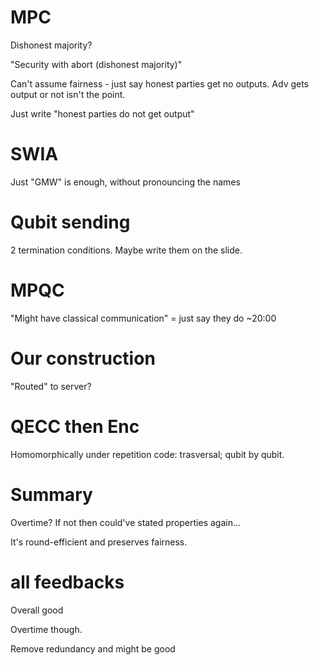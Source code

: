 # MPC

Dishonest majority?

"Security with abort (dishonest majority)"

Can't assume fairness - just say honest parties get no outputs.
Adv gets output or not isn't the point.

Just write "honest parties do not get output"

# SWIA

Just "GMW" is enough, without pronouncing the names

# Qubit sending

2 termination conditions.
Maybe write them on the slide.

# MPQC

"Might have classical communication" = just say they do
~20:00

# Our construction

"Routed" to server?

# QECC then Enc

Homomorphically under repetition code: trasversal; qubit by qubit.

# Summary

Overtime? If not then could've stated properties again...

It's round-efficient and preserves fairness.

# all feedbacks

Overall good

Overtime though.

Remove redundancy and might be good
